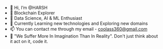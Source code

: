 - 👋 Hi, I’m @HARSH
- 👀 Blockchain Explorer
- 🤖 Data Science, AI & ML Enthusiast
- 🌱 Currently Learning new technologies and Exploring new domains
- 📫 You can contact me through my email - coolass360@gmail.com
- 👀 "We Suffer More In Imagination Than In Reality". 
      Don't just think about it act on it, code it.


<!---
HARSH-232/HARSH-232 is a ✨ special ✨ repository because its `README.md` (this file) appears on your GitHub profile.
You can click the Preview link to take a look at your changes.
--->
